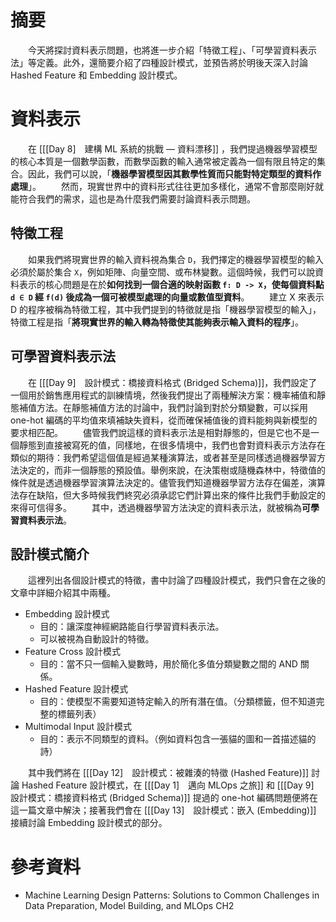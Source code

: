 # 摘要
　　今天將探討資料表示問題，也將進一步介紹「特徵工程」、「可學習資料表示法」等定義。此外，還簡要介紹了四種設計模式，並預告將於明後天深入討論 Hashed Feature 和 Embedding 設計模式。
# 資料表示
　　在 [[[Day 8]　建構 ML 系統的挑戰 — 資料漂移]] ，我們提過機器學習模型的核心本質是一個數學函數，而數學函數的輸入通常被定義為一個有限且特定的集合。因此，我們可以說，「**機器學習模型因其數學性質而只能對特定類型的資料作處理**」。
　　然而，現實世界中的資料形式往往更加多樣化，通常不會那麼剛好就能符合我們的需求，這也是為什麼我們需要討論資料表示問題。
## 特徵工程
　　如果我們將現實世界的輸入資料視為集合 `D`，我們擇定的機器學習模型的輸入必須於屬於集合 `X`，例如矩陣、向量空間、或布林變數。這個時候，我們可以說資料表示的核心問題是在於**如何找到一個合適的映射函數 `f: D -> X`，使每個資料點 `d ∈ D` 經 `f(d)` 後成為一個可被模型處理的向量或數值型資料**。
　　建立 X 來表示 D 的程序被稱為特徵工程，其中我們提到的特徵就是指「機器學習模型的輸入」，特徵工程是指「**將現實世界的輸入轉為特徵使其能夠表示輸入資料的程序**」。
## 可學習資料表示法
　　在 [[[Day 9]　設計模式：橋接資料格式 (Bridged Schema)]]，我們設定了一個用於銷售應用程式的訓練情境，然後我們提出了兩種解決方案：機率補值和靜態補值方法。在靜態補值方法的討論中，我們討論到對於分類變數，可以採用 one-hot 編碼的平均值來填補缺失資料，從而確保補值後的資料能夠與新模型的要求相匹配。
　　儘管我們說這樣的資料表示法是相對靜態的，但是它也不是一個靜態到直接被寫死的值，同樣地，在很多情境中，我們也會對資料表示方法存在類似的期待：我們希望這個值是經過某種演算法，或者甚至是同樣透過機器學習方法決定的，而非一個靜態的預設值。舉例來說，在決策樹或隨機森林中，特徵值的條件就是透過機器學習演算法決定的。儘管我們知道機器學習方法存在偏差，演算法存在缺陷，但大多時候我們終究必須承認它們計算出來的條件比我們手動設定的來得可信得多。
　　其中，透過機器學習方法決定的資料表示法，就被稱為**可學習資料表示法**。
## 設計模式簡介
　　這裡列出各個設計模式的特徵，書中討論了四種設計模式，我們只會在之後的文章中詳細介紹其中兩種。
- Embedding 設計模式
	- 目的：讓深度神經網路能自行學習資料表示法。
	- 可以被視為自動設計的特徵。
- Feature Cross 設計模式
	- 目的：當不只一個輸入變數時，用於簡化多值分類變數之間的 AND 關係。
- Hashed Feature 設計模式
	- 目的：使模型不需要知道特定輸入的所有潛在值。（分類標籤，但不知道完整的標籤列表）
- Multimodal Input 設計模式
	- 目的：表示不同類型的資料。（例如資料包含一張貓的圖和一首描述貓的詩）

　　其中我們將在 [[[Day 12]　設計模式：被雜湊的特徵 (Hashed Feature)]] 討論 Hashed Feature 設計模式，在 [[[Day 1]　邁向 MLOps 之旅]] 和 [[[Day 9]　設計模式：橋接資料格式 (Bridged Schema)]] 提過的 one-hot 編碼問題便將在這一篇文章中解決；接著我們會在 [[[Day 13]　設計模式：嵌入 (Embedding)]] 接續討論 Embedding 設計模式的部分。
# 參考資料
- Machine Learning Design Patterns: Solutions to Common Challenges in Data Preparation, Model Building, and MLOps CH2